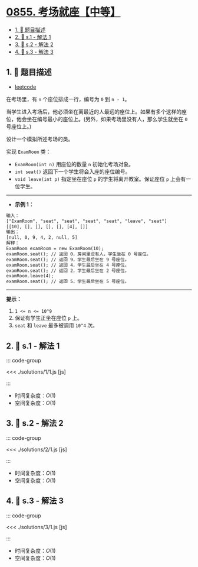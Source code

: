 # [0855. 考场就座【中等】](https://github.com/tnotesjs/TNotes.leetcode/tree/main/notes/0855.%20%E8%80%83%E5%9C%BA%E5%B0%B1%E5%BA%A7%E3%80%90%E4%B8%AD%E7%AD%89%E3%80%91)

<!-- region:toc -->

- [1. 📝 题目描述](#1--题目描述)
- [2. 🎯 s.1 - 解法 1](#2--s1---解法-1)
- [3. 🎯 s.2 - 解法 2](#3--s2---解法-2)
- [4. 🎯 s.3 - 解法 3](#4--s3---解法-3)

<!-- endregion:toc -->

## 1. 📝 题目描述

- [leetcode](https://leetcode.cn/problems/exam-room/)

在考场里，有 `n` 个座位排成一行，编号为 `0` 到 `n - 1`。

当学生进入考场后，他必须坐在离最近的人最远的座位上。如果有多个这样的座位，他会坐在编号最小的座位上。(另外，如果考场里没有人，那么学生就坐在 `0` 号座位上。)

设计一个模拟所述考场的类。

实现 `ExamRoom` 类：

- `ExamRoom(int n)` 用座位的数量 `n` 初始化考场对象。
- `int seat()` 返回下一个学生将会入座的座位编号。
- `void leave(int p)` 指定坐在座位 `p` 的学生将离开教室。保证座位 `p` 上会有一位学生。

---

- **示例 1：**

```txt
输入：
["ExamRoom", "seat", "seat", "seat", "seat", "leave", "seat"]
[[10], [], [], [], [], [4], []]
输出：
[null, 0, 9, 4, 2, null, 5]
解释：
ExamRoom examRoom = new ExamRoom(10);
examRoom.seat(); // 返回 0，房间里没有人，学生坐在 0 号座位。
examRoom.seat(); // 返回 9，学生最后坐在 9 号座位。
examRoom.seat(); // 返回 4，学生最后坐在 4 号座位。
examRoom.seat(); // 返回 2，学生最后坐在 2 号座位。
examRoom.leave(4);
examRoom.seat(); // 返回 5，学生最后坐在 5 号座位。
```

---

**提示：**

1. `1 <= n <= 10^9`
2. 保证有学生正坐在座位 `p` 上。
3. `seat` 和 `leave` 最多被调用 `10^4` 次。

## 2. 🎯 s.1 - 解法 1

::: code-group

<<< ./solutions/1/1.js [js]

:::

- 时间复杂度：$O(1)$
- 空间复杂度：$O(1)$

## 3. 🎯 s.2 - 解法 2

::: code-group

<<< ./solutions/2/1.js [js]

:::

- 时间复杂度：$O(1)$
- 空间复杂度：$O(1)$

## 4. 🎯 s.3 - 解法 3

::: code-group

<<< ./solutions/3/1.js [js]

:::

- 时间复杂度：$O(1)$
- 空间复杂度：$O(1)$
